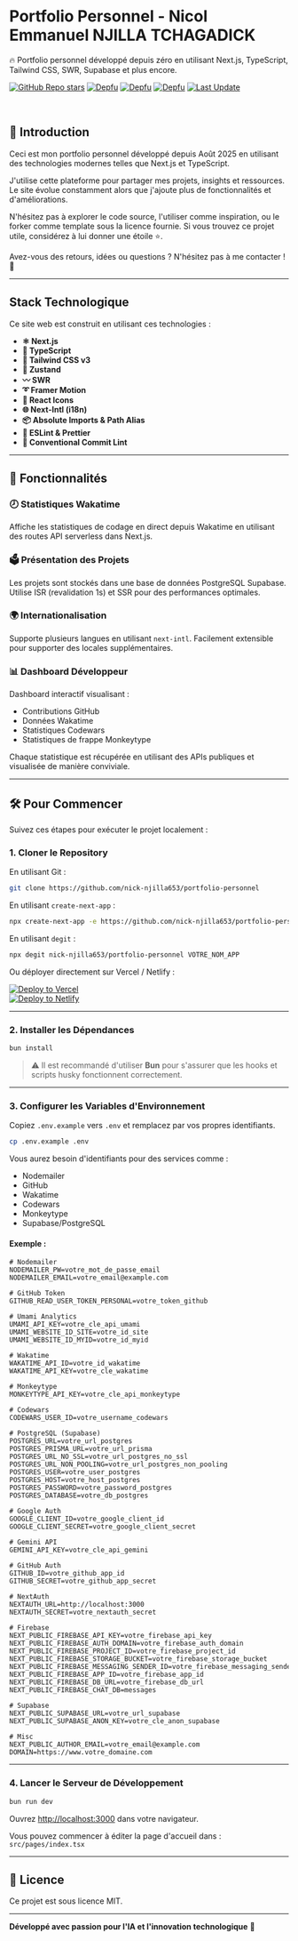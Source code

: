 # Portfolio Personnel - Nicol Emmanuel NJILLA TCHAGADICK

🔥 Portfolio personnel développé depuis zéro en utilisant Next.js, TypeScript, Tailwind CSS, SWR, Supabase et plus encore.

[![GitHub Repo stars](https://img.shields.io/github/stars/nick-njilla653/portfolio-personnel)](https://github.com/nick-njilla653/portfolio-personnel/stargazers)
[![Depfu](https://badges.depfu.com/badges/02483ebb21fdb2182a66a28b68d1b7b0/status.svg)](https://depfu.com)
[![Depfu](https://badges.depfu.com/badges/02483ebb21fdb2182a66a28b68d1b7b0/overview.svg)](https://depfu.com/github/nick-njilla653/portfolio-personnel?project_id=38809)
[![Depfu](https://badges.depfu.com/badges/02483ebb21fdb2182a66a28b68d1b7b0/count.svg)](https://depfu.com/github/nick-njilla653/portfolio-personnel?project_id=38809)
[![Last Update](https://img.shields.io/badge/deps%20update-every%20sunday-blue.svg)](https://shields.io/)

<br/>


## 📘 Introduction

Ceci est mon portfolio personnel développé depuis Août 2025 en utilisant des technologies modernes telles que Next.js et TypeScript.

J'utilise cette plateforme pour partager mes projets, insights et ressources. Le site évolue constamment alors que j'ajoute plus de fonctionnalités et d'améliorations.

N'hésitez pas à explorer le code source, l'utiliser comme inspiration, ou le forker comme template sous la licence fournie. Si vous trouvez ce projet utile, considérez à lui donner une étoile ⭐.

Avez-vous des retours, idées ou questions ? N'hésitez pas à me contacter ! 🙌

---

## Stack Technologique

Ce site web est construit en utilisant ces technologies :

- **⚛️ Next.js**
- **🔰 TypeScript**
- **💠 Tailwind CSS v3**
- **🦫 Zustand**
- **〰️ SWR**
- **➰ Framer Motion**
- **💢 React Icons**
- **🌐 Next-Intl (i18n)**
- **📦 Absolute Imports & Path Alias**
- **📏 ESLint & Prettier**
- **📌 Conventional Commit Lint**

---

## 🚀 Fonctionnalités

### 🕗 Statistiques Wakatime
Affiche les statistiques de codage en direct depuis Wakatime en utilisant des routes API serverless dans Next.js.

### 🗳 Présentation des Projets
Les projets sont stockés dans une base de données PostgreSQL Supabase. Utilise ISR (revalidation 1s) et SSR pour des performances optimales.

### 🌍 Internationalisation
Supporte plusieurs langues en utilisant `next-intl`. Facilement extensible pour supporter des locales supplémentaires.

### 📊 Dashboard Développeur
Dashboard interactif visualisant :
- Contributions GitHub
- Données Wakatime
- Statistiques Codewars
- Statistiques de frappe Monkeytype

Chaque statistique est récupérée en utilisant des APIs publiques et visualisée de manière conviviale.

---

## 🛠 Pour Commencer

Suivez ces étapes pour exécuter le projet localement :

### 1. Cloner le Repository

En utilisant Git :
```bash
git clone https://github.com/nick-njilla653/portfolio-personnel
```

En utilisant `create-next-app` :
```bash
npx create-next-app -e https://github.com/nick-njilla653/portfolio-personnel nom-du-projet
```

En utilisant `degit` :
```bash
npx degit nick-njilla653/portfolio-personnel VOTRE_NOM_APP
```

Ou déployer directement sur Vercel / Netlify :

[![Deploy to Vercel](https://vercel.com/button)](https://vercel.com/new/git/external?repository-url=https://github.com/nick-njilla653/portfolio-personnel)  
[![Deploy to Netlify](https://www.netlify.com/img/deploy/button.svg)](https://app.netlify.com/start/deploy?repository=https://github.com/nick-njilla653/portfolio-personnel)

---

### 2. Installer les Dépendances

```bash
bun install
```

> ⚠️ Il est recommandé d'utiliser **Bun** pour s'assurer que les hooks et scripts husky fonctionnent correctement.

---

### 3. Configurer les Variables d'Environnement

Copiez `.env.example` vers `.env` et remplacez par vos propres identifiants.

```bash
cp .env.example .env
```

Vous aurez besoin d'identifiants pour des services comme :
- Nodemailer
- GitHub
- Wakatime
- Codewars
- Monkeytype
- Supabase/PostgreSQL

#### Exemple :

```
# Nodemailer
NODEMAILER_PW=votre_mot_de_passe_email
NODEMAILER_EMAIL=votre_email@example.com

# GitHub Token
GITHUB_READ_USER_TOKEN_PERSONAL=votre_token_github

# Umami Analytics
UMAMI_API_KEY=votre_cle_api_umami
UMAMI_WEBSITE_ID_SITE=votre_id_site
UMAMI_WEBSITE_ID_MYID=votre_id_myid

# Wakatime
WAKATIME_API_ID=votre_id_wakatime
WAKATIME_API_KEY=votre_cle_wakatime

# Monkeytype
MONKEYTYPE_API_KEY=votre_cle_api_monkeytype

# Codewars
CODEWARS_USER_ID=votre_username_codewars

# PostgreSQL (Supabase)
POSTGRES_URL=votre_url_postgres
POSTGRES_PRISMA_URL=votre_url_prisma
POSTGRES_URL_NO_SSL=votre_url_postgres_no_ssl
POSTGRES_URL_NON_POOLING=votre_url_postgres_non_pooling
POSTGRES_USER=votre_user_postgres
POSTGRES_HOST=votre_host_postgres
POSTGRES_PASSWORD=votre_password_postgres
POSTGRES_DATABASE=votre_db_postgres

# Google Auth
GOOGLE_CLIENT_ID=votre_google_client_id
GOOGLE_CLIENT_SECRET=votre_google_client_secret

# Gemini API
GEMINI_API_KEY=votre_cle_api_gemini

# GitHub Auth
GITHUB_ID=votre_github_app_id
GITHUB_SECRET=votre_github_app_secret

# NextAuth
NEXTAUTH_URL=http://localhost:3000
NEXTAUTH_SECRET=votre_nextauth_secret

# Firebase
NEXT_PUBLIC_FIREBASE_API_KEY=votre_firebase_api_key
NEXT_PUBLIC_FIREBASE_AUTH_DOMAIN=votre_firebase_auth_domain
NEXT_PUBLIC_FIREBASE_PROJECT_ID=votre_firebase_project_id
NEXT_PUBLIC_FIREBASE_STORAGE_BUCKET=votre_firebase_storage_bucket
NEXT_PUBLIC_FIREBASE_MESSAGING_SENDER_ID=votre_firebase_messaging_sender_id
NEXT_PUBLIC_FIREBASE_APP_ID=votre_firebase_app_id
NEXT_PUBLIC_FIREBASE_DB_URL=votre_firebase_db_url
NEXT_PUBLIC_FIREBASE_CHAT_DB=messages

# Supabase
NEXT_PUBLIC_SUPABASE_URL=votre_url_supabase
NEXT_PUBLIC_SUPABASE_ANON_KEY=votre_cle_anon_supabase

# Misc
NEXT_PUBLIC_AUTHOR_EMAIL=votre_email@example.com
DOMAIN=https://www.votre_domaine.com

```

---

### 4. Lancer le Serveur de Développement

```bash
bun run dev
```

Ouvrez [http://localhost:3000](http://localhost:3000) dans votre navigateur.

Vous pouvez commencer à éditer la page d'accueil dans :  
`src/pages/index.tsx`

---

## 📄 Licence

Ce projet est sous licence MIT.

---

**Développé avec passion pour l'IA et l'innovation technologique** 🚀

